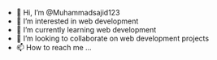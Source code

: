 - 👋 Hi, I’m @Muhammadsajid123
- 👀 I’m interested in web development
- 🌱 I’m currently learning web development
- 💞️ I’m looking to collaborate on web development projects
- 📫 How to reach me ...

<!---
Muhammadsajid123/Muhammadsajid123 is a ✨ special ✨ repository because its `README.md` (this file) appears on your GitHub profile.
You can click the Preview link to take a look at your changes.
--->
